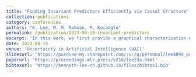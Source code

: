 ```yaml
---
title: "Finding Invariant Predictors Efficiently via Causal Structure"
collection: publications
category: conferences
authors: "K. Lee, M. M. Rahman, M. Kocaoglu"
permalink: /publication/2023-08-19-invariant-predictors
excerpt: 'In this work, we first provide a graphical characterization of the identifiability of conditional causal queries. Next, we leverage this characterization together with a greedy search step to develop a polynomial-time algorithm for finding invariant predictors using the causal graph. Given the correct causal graph, our method is guaranteed to find at least one invariant predictor, if it exists. We show that our proposed algorithm can significantly reduce the run-time both in simulated and semi-synthetic data experiments and have predictive performance that is comparable to the existing work that runs in exponential time.'
date: 2023-08-19
venue: 'Uncertainty in Artificial Intelligence (UAI)'
slidesurl: 'https://purdue0-my.sharepoint.com/:u:/g/personal/lee4094_purdue_edu/EdoeoYGpATdGlujMvnL--mgBvZaHDKpcUDxrGS4ChiwNCw?e=XDf0id'
paperurl: 'https://proceedings.mlr.press/v216/lee23a.html'
bibtexurl: 'https://kenneth-lee-ch.github.io/files/bibtex1.bib'
---
```

